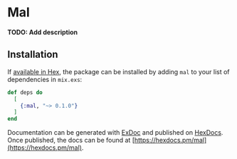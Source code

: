 # Mal

**TODO: Add description**

## Installation

If [available in Hex](https://hex.pm/docs/publish), the package can be installed
by adding `mal` to your list of dependencies in `mix.exs`:

```elixir
def deps do
  [
    {:mal, "~> 0.1.0"}
  ]
end
```

Documentation can be generated with [ExDoc](https://github.com/elixir-lang/ex_doc)
and published on [HexDocs](https://hexdocs.pm). Once published, the docs can
be found at [https://hexdocs.pm/mal](https://hexdocs.pm/mal).

